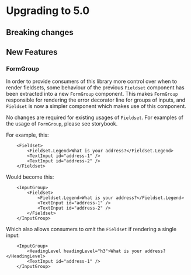 # Upgrading to 5.0

## Breaking changes

## New Features

### FormGroup

In order to provide consumers of this library more control over when to render fieldsets, some behaviour of the previous `Fieldset` component has been extracted into a new `FormGroup` component. This makes `FormGroup` responsible for rendering the error decorator line for groups of inputs, and `Fieldset` is now a simpler component which makes use of this component.

No changes are required for existing usages of `Fieldset`. For examples of the usage of `FormGroup`, please see storybook.

For example, this:

```
    <Fieldset>
        <Fieldset.Legend>What is your address?</Fieldset.Legend>
        <TextInput id="address-1" />
        <TextInput id="address-2" />
    </Fieldset>
```

Would become this:

```
    <InputGroup>
        <Fieldset>
            <Fieldset.Legend>What is your address?</Fieldset.Legend>
            <TextInput id="address-1" />
            <TextInput id="address-2" />
        </Fieldset>
    </InputGroup>
```

Which also allows consumers to omit the `Fieldset` if rendering a single input:

```
    <InputGroup>
        <HeadingLevel headingLevel="h3">What is your address?</HeadingLevel>
        <TextInput id="address-1" />
    </InputGroup>
```

